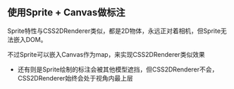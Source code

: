 ## 使用Sprite + Canvas做标注

Sprite特性与CSS2DRenderer类似，都是2D物体，永远正对着相机，但Sprite无法嵌入DOM。

不过Sprite可以嵌入Canvas作为map，来实现CSS2DRenderer类似效果

- 还有则是Sprite绘制的标注会被其他模型遮挡，但CSS2DRenderer不会，CSS2DRenderer始终会处于视角内最上层
